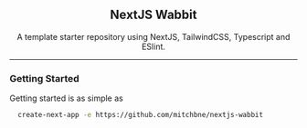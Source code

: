 <h2 align="center">
  NextJS Wabbit
</h2>

<p align="center">
  A template starter repository using NextJS, TailwindCSS, Typescript and ESlint.
</p>

---

### Getting Started

Getting started is as simple as

```bash
  create-next-app -e https://github.com/mitchbne/nextjs-wabbit
```
